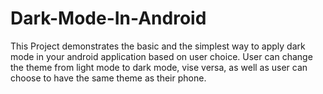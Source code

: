 # Dark-Mode-In-Android

This Project demonstrates the basic and the simplest way to apply dark mode in your android application based on user choice. 
User can change the theme from light mode to dark mode, vise versa, as well as user can choose to have the same theme as their phone. 

